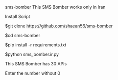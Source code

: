 sms-bomber
This SMS Bomber works only in Iran    

Install Script

$git clone https://github.com/shaean56/sms-bomber

$cd sms-bomber

$pip install -r requirements.txt

$python sms_bomber.ir.py

This SMS Bomber has 30 APIs

Enter the number without 0
